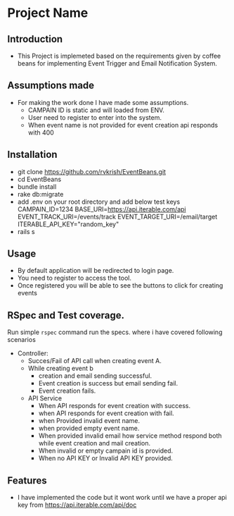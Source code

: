# Project Name

## Introduction
- This Project is implemeted based on the requirements given by coffee beans for implementing Event Trigger and Email Notification System.
## Assumptions made
- For making the work done I have made some assumptions.
    - CAMPAIN ID is static and will loaded from ENV.
    - User need to register to enter into the system.
    - When event name is not provided for event creation api responds with 400

## Installation
- git clone https://github.com/rvkrish/EventBeans.git
- cd EventBeans
- bundle install
- rake db:migrate
- add .env on your root directory and add below test keys
CAMPAIN_ID=1234
BASE_URI=https://api.iterable.com/api
EVENT_TRACK_URI=/events/track
EVENT_TARGET_URI=/email/target
ITERABLE_API_KEY="random_key"
- rails s


## Usage

- By default application will be redirected to login page.
- You need to register to access the tool.
- Once registered you will be able to see the buttons to click for creating events

## RSpec and Test coverage.

Run simple `rspec` command run the specs.
where i have covered following scenarios


- Controller:
  - Succes/Fail of API call when creating event A.
  - While creating event b 
    - creation and email sending successful.
    - Event creation is success but email sending fail.
    - Event creation fails.
  - API Service
    - When API responds for event creation with success.
    - when API responds for event creation with fail.
    - when Provided invalid event name.
    - when provided empty event name.
    - When provided invalid email how service method respond both while event creation and mail creation.
    - When invalid or empty campain id is provided. 
    - When no API KEY or Invalid API KEY provided.


## Features
- I have implemented the code but it wont work until we have a proper api key from https://api.iterable.com/api/doc 


